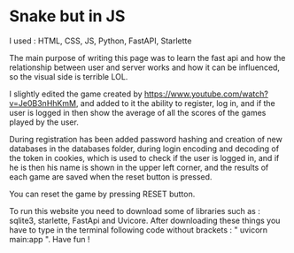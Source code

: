 # Snake but in JS

I used : HTML, CSS, JS, Python, FastAPI, Starlette

The main purpose of writing this page was to learn the fast api and how the relationship between user and server works and how it can be influenced, so the visual side is terrible LOL.

I slightly edited the game created by https://www.youtube.com/watch?v=Je0B3nHhKmM, and added to it the ability to register, log in, and if the user is logged in then show the average of all the scores of the games played by the user.

During registration has been added password hashing and creation of new databases in the databases folder, during login encoding and decoding of the token in cookies, which is used to check if the user is logged in, and if he is then his name is shown in the upper left corner, and the results of each game are saved when the reset button is pressed.

You can reset the game by pressing RESET button. 

To run this website you need to download some of libraries such as : sqlite3, starlette, FastApi and Uvicore.
After downloading these things you have to type in the terminal following code without brackets : " uvicorn main:app ".
Have fun !
